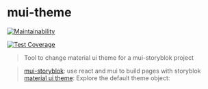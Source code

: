 # mui-theme

[![Maintainability](https://api.codeclimate.com/v1/badges/9207873e73e34bcc1f53/maintainability)](https://codeclimate.com/github/apjames93/mui-theme/maintainability)

[![Test Coverage](https://api.codeclimate.com/v1/badges/9207873e73e34bcc1f53/test_coverage)](https://codeclimate.com/github/apjames93/mui-theme/test_coverage)


> Tool to change material ui theme for a mui-storyblok project

> [mui-storyblok](https://www.npmjs.com/package/mui-storyblok): use react and mui to build pages with storyblok
> [material ui theme](https://material-ui.com/customization/default-theme/#default-theme): Explore the default theme object:

